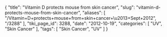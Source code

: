 {
    "title": "Vitamin D protects mouse from skin cancer",
    "slug": "vitamin-d-protects-mouse-from-skin-cancer",
    "aliases": [
        "/Vitamin+D+protects+mouse+from+skin+cancer+\u2013+Sept+2012",
        "/3288"
    ],
    "tiki_page_id": 3288,
    "date": "2012-10-19",
    "categories": [
        "UV",
        "Skin Cancer"
    ],
    "tags": [
        "Skin Cancer",
        "UV"
    ]
}